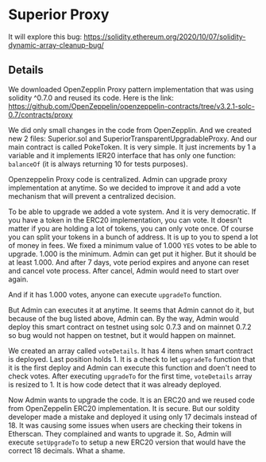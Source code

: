 # Superior Proxy

It will explore this bug:
https://solidity.ethereum.org/2020/10/07/solidity-dynamic-array-cleanup-bug/

## Details

We downloaded OpenZepplin Proxy pattern implementation that was using solidity ^0.7.0 and reused its code. Here is the link: https://github.com/OpenZeppelin/openzeppelin-contracts/tree/v3.2.1-solc-0.7/contracts/proxy 

We did only small changes in the code from OpenZepplin. And we created new 2 files:
Superior.sol and SuperiorTransparentUpgradableProxy. And our main contract is called PokeToken. It is very simple. It just increments by 1 a variable and it implements IER20 interface that has only one function: `balanceOf` (it is always returning 10 for tests purposes).

Openzeppelin Proxy code is centralized. Admin can upgrade proxy implementation at anytime. So we decided to improve it and add a vote mechanism that will prevent a centralized decision.

To be able to upgrade we added a vote system. And it is very democratic. If you have a token in the ERC20 implementation, you can vote. It doesn't matter if you are holding a lot of tokens, you can only vote once. Of course you can split your tokens in a bunch of address. It is up to you to spend a lot of money in fees. We fixed a minimum value of 1.000 `YES` votes to be able to upgrade. 1.000 is the minimum. Admin can get put it higher. But it should be at least 1.000. And after 7 days, vote period expires and anyone can reset and cancel vote process. After cancel, Admin would need to start over again.

And if it has 1.000 votes, anyone can execute `upgradeTo` function. 

But Admin can executes it at anytime. It seems that Admin cannot do it, but because of the bug listed above, Admin can. By the way, Admin would
deploy this smart contract on testnet using solc 0.7.3 and on mainnet 0.7.2 so bug would not happen on testnet, but it would happen on mainnet.

We created an array called `voteDetails`. It has 4 itens when smart contract is deployed. Last position holds 1. It is a check to let `upgradeTo` function that it is the first deploy and Admin can execute this function and doen't need to check votes. After executing `upgradeTo` for the first time, `voteDetails` array is resized to 1. It is how code detect that it was already deployed.

Now Admin wants to upgrade the code. It is an ERC20 and we reused code from OpenZeppelin ERC20 implementation. It is secure. But our soldity developer made a mistake and deployed it using only 17 decimals instead of 18. It was causing some issues when users are checking their tokens in Etherscan. They complained and wants to upgrade it. So, Admin will execute `setUpgradeTo` to setup a new ERC20 version that would have the correct 18 decimals. What a shame.




